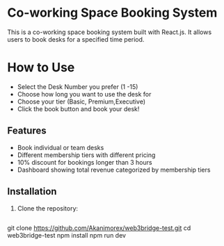 # Co-working Space Booking System

This is a co-working space booking system built with React.js. It allows users to book desks for a specified time period.

# How to Use
 * Select the Desk Number you prefer (1 -15)
 * Choose how long you want to use the desk for 
 * Choose your tier (Basic, Premium,Executive)
 * Click the book button and book your desk!

## Features

- Book individual or team desks
- Different membership tiers with different pricing
- 10% discount for bookings longer than 3 hours
- Dashboard showing total revenue categorized by membership tiers

## Installation

1. Clone the repository:
   ```sh
  git clone https://github.com/Akanimorex/web3bridge-test.git
   cd web3bridge-test
   npm install
   npm run dev
